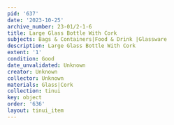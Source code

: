 ```yaml
---
pid: '637'
date: '2023-10-25'
archive_number: 23-01/2-1-6
title: Large Glass Bottle With Cork
subjects: Bags & Containers|Food & Drink |Glassware
description: Large Glass Bottle With Cork
extent: '1'
condition: Good
date_unvalidated: Unknown
creator: Unknown
collector: Unknown
materials: Glass|Cork
collection: tinui
key: object
order: '636'
layout: tinui_item
---
```

